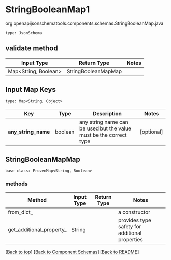 # StringBooleanMap1
org.openapijsonschematools.components.schemas.StringBooleanMap.java
```
type: JsonSchema
```

## validate method
| Input Type | Return Type | Notes |
| ---------- | ----------- | ----- |
| Map<String, Boolean> | StringBooleanMapMap | |

## Input Map Keys
```
type: Map<String, Object>
```
Key | Type |  Description | Notes
------------ | ------------- | ------------- | -------------
**any_string_name** | boolean | any string name can be used but the value must be the correct type | [optional]

## StringBooleanMapMap
```
base class: FrozenMap<String, Boolean>
```

### methods
Method | Input Type | Return Type | Notes
------ | ---------- | ----------- | ------
from_dict_ |  |  | a constructor
get_additional_property_ | String |  | provides type safety for additional properties

[[Back to top]](#top) [[Back to Component Schemas]](../../../README.md#Component-Schemas) [[Back to README]](../../../README.md)
